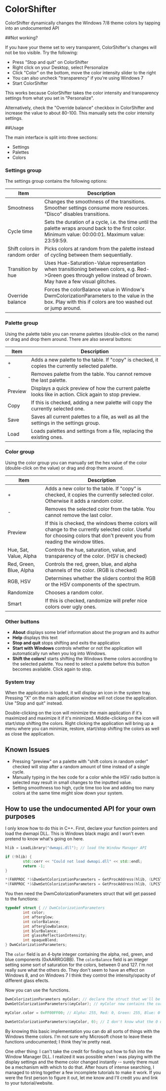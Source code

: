 ColorShifter
============

ColorShifter dynamically changes the Windows 7/8 theme colors by tapping into an undocumented API

##Not working?

If you have your theme set to very transparent, ColorShifter's changes will not be too visible. Try the following:

* Press "Stop and quit" on ColorShifter
* Right click on your Desktop, select Personalize
* Click "Color" on the bottom, move the color intensity slider to the right
* You can also uncheck "transparency" if you're using Windows 7
* Start ColorShifter

This works because ColorShifter takes the color intensity and transparency settings from what you set in "Personalize".

Alternatively, check the "Override balance" checkbox in ColorShifter and increase the value to about 80-100. This manually sets the color intensity settings.

##Usage

The main interface is split into three sections:

* Settings
* Palettes
* Colors

### Settings group

The settings group contains the following options:

| Item | Description |
| --- | --- |
| Smootness | Changes the smoothness of the transitions. Smoother settings consume more resources. "Disco" disables transitions. |
| Cycle time | Sets the duration of a cycle, i.e. the time until the palette wraps around back to the first color. Minimum value: 00:00:01. Maximum value: 23:59:59. |
| Shift colors in random order | Picks colors at random from the palette instead of cycling between them sequentially. |
| Transition by hue | Uses Hue-Saturation-Value representation when transitioning between colors, e.g. Red->Green goes through yellow instead of brown. May have a few visual glitches. |
| Override balance | Forces the colorBalance value in Window's DwmColorizationParameters to the value in the box. Play with this if colors are too washed out or jump around. |

### Palette group

Using the palette table you can rename palettes (double-click on the name) or drag and drop them around. There are also several buttons:

| Item | Description |
| --- | --- |
| + | Adds a new palette to the table. If "copy" is checked, it copies the currently selected palette. |
| - | Removes palette from the table. You cannot remove the last palette. |
| Preview | Displays a quick preview of how the current palette looks like in action. Click again to stop preview. |
| Copy | If this is checked, adding a new palette will copy the currently selected one. |
| Save | Saves all current palettes to a file, as well as all the settings in the settings group. |
| Load | Loads palettes and settings from a file, replacing the existing ones. |

### Color group

Using the color group you can manually set the hex value of the color (double-click on the value) or drag and drop them around.

| Item | Description |
| --- | --- |
| + | Adds a new color to the table. If "copy" is checked, it copies the currently selected color. Otherwise it adds a random color. |
| - | Removes the selected color from the table. You cannot remove the last color. |
| Preview | If this is checked, the windows theme colors will change to the currently selected color. Useful for choosing colors that don't prevent you from reading the window titles. |
| Hue, Sat, Value, Alpha | Controls the hue, saturation, value, and transparency of the color. (HSV is checked) |
| Red, Green, Blue, Alpha | Controls the red, green, blue, and alpha channels of the color. (RGB is checked) |
| RGB, HSV | Determines whether the sliders control the RGB or the HSV components of the spectrum. |
| Randomize | Chooses a random color. |
| Smart | If this is checked, randomize will prefer nice colors over ugly ones. |

### Other buttons

* **About** displays some brief information about the program and its author
* **Help** displays this text
* **Stop and quit** stops shifting and exits the application
* **Start with Windows** controls whether or not the application will automatically run when you log into Windows.
* **Shift the colors!** starts shifting the Windows theme colors according to the selected palette. You need to select a palette before this button becomes available. Click again to stop.

### System tray

When the application is loaded, it will display an icon in the system tray. Pressing "X" on the main application window will not close the application. Use "Stop and quit" instead.

Double-clicking on the icon will minimize the main application if it's maximized and maximize it if it's minimized. Middle-clicking on the icon will start/stop shifting the colors. Right clicking the application will bring up a menu where you can minimize, restore, start/stop shifting the colors as well as close the application.

## Known Issues

* Pressing "preview" on a palette with "shift colors in random order" checked will stop after a random amount of time instead of a single cycle.
* Manually typing in the hex code for a color while the HSV radio button is selected may result in small changes to the inputted value.
* Setting smoothness too high, cycle time too low and adding too many colors at the same time might slow down your system.

## How to use the undocumented API for your own purposes

I only know how to do this in C++. First, declare your function pointers and load the dwmapi DLL. This is Windows black magic and I won't even pretend to know what's going on here.

```C++
hlib = LoadLibrary("dwmapi.dll"); // load the Window Manager API

if (!hlib) {
        std::cerr << "Could not load dwmapi.dll" << std::endl;
        return -1;
}

*(FARPROC *)&DwmGetColorizationParameters = GetProcAddress(hlib, (LPCSTR)127);
*(FARPROC *)&DwmSetColorizationParameters = GetProcAddress(hlib, (LPCSTR)131);
```

You then need the DwmColorizationParameters struct that will get passed to the functions:

```C++
typedef struct { // DwmColorizationParameters
        int color;
        int afterglow;
        int colorBalance;
        int afterglowBalance;
        int blurBalance;
        int glassReflectionIntensity;
        int opaqueBlend;
} DwmColorizationParameters;
```

The `color` field is an 4-byte integer containing the alpha, red, green, and blue components (0xAARRGGBB). The `colorBalance` field is an integer setting some sort of saturation for the colors, between 0 and 127. I'm not really sure what the others do. They don't seem to have an effect on Windows 8, and on Windows 7 I think they control the intensity/opacity of different glass efects.

Now you can use the functions.

```C++
DwmColorizationParameters myColor; // declare the struct that we'll be using
DwmGetColorizationParameters(&myColor); // myColor now contains the current values of the Windows interface

myColor.color = 0xFF00FF00; // Alpha: 255, Red: 0, Green: 255, Blue: 0

DwmSetColorizationParameters(&myColor, 0); // I don't know what the 0 does but you need it
```

By knowing this basic implementation you can do all sorts of things with the Windows theme colors. I'm not sure why Microsoft chose to leave these functions undocumented; I think they're pretty neat.

One other thing: I can't take the credit for finding out how to fish into the Window Manager DLL. I realized it was possible when I was playing with the display settings and the theme color changed instantly -- surely there must be a mechanism with which to do that. After hours of intense searching, I managed to string together a few incomplete tutorials to make it work. If you were the first person to figure it out, let me know and I'll credit you and link to your tutorial/website.
